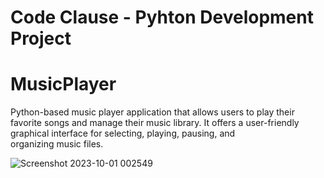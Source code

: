 # Code Clause - Pyhton Development Project
# MusicPlayer

Python-based music player application that allows users to play their favorite songs and manage their music library. It offers a user-friendly graphical interface for selecting, playing, pausing, and organizing music files.

![Screenshot 2023-10-01 002549](https://github.com/venkatateja23/MusicPlayer/assets/76581388/df707c82-31a1-4709-b0ea-14326aae7f5a)
